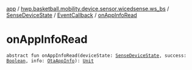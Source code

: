 [app](../../../index.md) / [hwp.basketball.mobility.device.sensor.wicedsense.ws_bs](../../index.md) / [SenseDeviceState](../index.md) / [EventCallback](index.md) / [onAppInfoRead](.)

# onAppInfoRead

`abstract fun onAppInfoRead(deviceState: `[`SenseDeviceState`](../index.md)`, success: `[`Boolean`](https://kotlinlang.org/api/latest/jvm/stdlib/kotlin/-boolean/index.html)`, info: `[`OtaAppInfo`](../../../hwp.basketball.mobility.device.sensor.wicedsense.wicedsmart.ota/-ota-app-info/index.md)`): `[`Unit`](https://kotlinlang.org/api/latest/jvm/stdlib/kotlin/-unit/index.html)